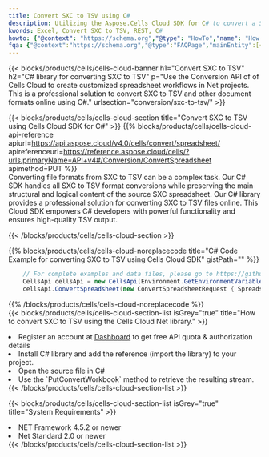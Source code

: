 ```yaml
---
title: Convert SXC to TSV using C# 
description: Utilizing the Aspose.Cells Cloud SDK for C# to convert a SXC format file to a TSV format file. 
kwords: Excel, Convert SXC to TSV, REST, C#
howto: {"@context": "https://schema.org","@type": "HowTo","name": "How to convert SXC to TSV using the Cells Cloud Net library.","description": "How to convert SXC to TSV using the Cells Cloud Net library.","image": {"@type": "ImageObject"},"url": "/net/conversion/sxc-to-tsv/","step": [{ "@type": "HowToStep","name": "How to convert SXC to TSV using the Cells Cloud Net library. step 1", "image": {"@type": "ImageObject",},"url": "/net/conversion/sxc-to-tsv/","text": "Register an account at <a href='https://dashboard.aspose.cloud/'>Dashboard</a> to get free API quota & authorization details",},{ "@type": "HowToStep","name": "How to convert SXC to TSV using the Cells Cloud Net library. step 1", "image": {"@type": "ImageObject",},"url": "/net/conversion/sxc-to-tsv/","text": "Install C# library and add the reference (import the library) to your project.",},{ "@type": "HowToStep","name": "How to convert SXC to TSV using the Cells Cloud Net library. step 1", "image": {"@type": "ImageObject",},"url": "/net/conversion/sxc-to-tsv/","text": "Open the source file in C#",},{ "@type": "HowToStep","name": "How to convert SXC to TSV using the Cells Cloud Net library. step 1", "image": {"@type": "ImageObject",},"url": "/net/conversion/sxc-to-tsv/","text": "Use the `PutConvertWorkbook` method to retrieve the resulting stream.",}, ],"supply": {"@type": "HowToSupply","name": "document"},"tool": [{"@type": "HowToTool","name": "Visual Studio, Visual Studio Code, Rider "},{"@type": "HowToTool","name": "Aspose Cells"}],"totalTime": "PT6M"}
fqa: {"@context":"https://schema.org","@type":"FAQPage","mainEntity":[{"@type":"Question","name":"Why convert file formats in C# using REST API?","acceptedAnswer":{"@type":"Answer","text":"Documents are encoded in many ways, and some files may be incompatible with the software you use. To open and read such files, just convert them to appropriate file formats.<br/><ol><li>Install .NET SDK and add the reference (import the library) to your project.</li><li>Open the source file in C# using REST API.</li><li>Call the PutConvertWorkbookRequest() method, passing an output filename with required extension.</li><li>Get the result of conversion as a separate file.</li></ol>"}},{"@type":"Question","name":"What file formats can I convert with your C# library?","acceptedAnswer":{"@type":"Answer","text":"We support a variety of file formats for conversion using .NET library, including XLSX, Excel, xls , PDF, CSV, HTML, Markdown, XML, PNG, JPG, TIFF, Json, TXT and many more."}},{"@type":"Question","name":"What is the maximum allowed file size for conversion using this .NET library?","acceptedAnswer":{"@type":"Answer","text":"There are no file size limits for format conversions using .NET library."}}]}
---
```



{{< blocks/products/cells/cells-cloud-banner h1="Convert SXC to TSV" h2="C# library for converting SXC to TSV" p="Use the Conversion API of of Cells Cloud to create customized spreadsheet workflows in Net projects. This is a professional solution to convert SXC to TSV and other document formats online using C#." urlsection="conversion/sxc-to-tsv/" >}}

{{< blocks/products/cells/cells-cloud-section  title="Convert SXC to TSV using Cells Cloud SDK for C#" >}}
{{% blocks/products/cells/cells-cloud-api-reference  apiurl=https://api.aspose.cloud/v4.0/cells/convert/spreadsheet/  apireferenceurl=https://reference.aspose.cloud/cells/?urls.primaryName=API+v4#/Conversion/ConvertSpreadsheet  apimethod=PUT %}}
<br/>
Converting file formats from SXC to TSV can be a complex task. Our C# SDK handles all SXC to TSV format conversions while preserving the main structural and logical content of the source SXC spreadsheet. Our C# library provides a professional solution for converting SXC to TSV files online. This Cloud SDK empowers C# developers with powerful functionality and ensures high-quality TSV output.

{{< /blocks/products/cells/cells-cloud-section >}}

{{% blocks/products/cells/cells-cloud-noreplacecode title="C# Code Example for converting SXC to TSV using Cells Cloud SDK" gistPath="" %}}
 
```cs
    // For complete examples and data files, please go to https://github.com/aspose-cells-cloud/aspose-cells-cloud-dotnet/
    CellsApi cellsApi = new CellsApi(Environment.GetEnvironmentVariable("ProductClientId"), Environment.GetEnvironmentVariable("ProductClientSecret"));
    cellsApi.ConvertSpreadsheet(new ConvertSpreadsheetRequest { Spreadsheet = "EmployeeSalesSummary.sxc", format = "tsv" }, "EmployeeSalesSummary.tsv");
```
 
{{% /blocks/products/cells/cells-cloud-noreplacecode  %}}
<br/>
{{< blocks/products/cells/cells-cloud-section-list isGrey="true"  title="How to convert SXC to TSV using the Cells Cloud Net library." >}}
<li>Register an account at <a href="https://dashboard.aspose.cloud/">Dashboard</a> to get free API quota & authorization details</li>
<li>Install C# library and add the reference (import the library) to your project.</li>
<li>Open the source file in C#</li>
<li>Use the `PutConvertWorkbook` method to retrieve the resulting stream.</li>
{{< /blocks/products/cells/cells-cloud-section-list >}}

{{< blocks/products/cells/cells-cloud-section-list isGrey="true"  title="System Requirements" >}}
<li>NET Framework 4.5.2 or newer</li>
<li>Net Standard 2.0 or newer</li>
{{< /blocks/products/cells/cells-cloud-section-list >}}
